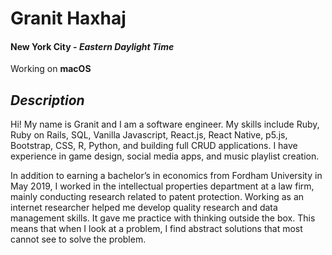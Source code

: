 # Granit Haxhaj
#### New York City - *Eastern Daylight Time*
Working on **macOS**

## ***Description***
Hi! My name is Granit and I am a software engineer. My skills include Ruby, Ruby on Rails, SQL, 
Vanilla Javascript, React.js, React Native, p5.js, Bootstrap, CSS, R, Python, and building full CRUD applications. 
I have experience in game design, social media apps, and music playlist creation.

In addition to earning a bachelor’s in economics from Fordham University in May 2019, 
I worked in the intellectual properties department at a law firm, mainly conducting research 
related to patent protection. Working as an internet researcher helped me develop quality research 
and data management skills. It gave me practice with thinking outside the box. This means that when I look at 
a problem, I find abstract solutions that most cannot see to solve the problem.
